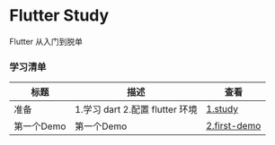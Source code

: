 # Flutter Study

Flutter 从入门到脱单

### 学习清单

| 标题 | 描述                            | 查看                                                                   |
| ---- | ------------------------------- | ---------------------------------------------------------------------- |
| 准备 | 1.学习 dart 2.配置 flutter 环境 | [1.study](https://github.com/pwcong/flutter-study/tree/master/1.ready) |
| 第一个Demo| 第一个Demo | [2.first-demo](https://github.com/pwcong/flutter-study/tree/master/2.first-demo) |
